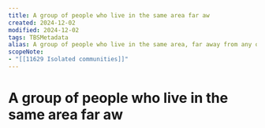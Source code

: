 ```yaml
---
title: A group of people who live in the same area far aw
created: 2024-12-02
modified: 2024-12-02
tags: TBSMetadata
alias: A group of people who live in the same area, far away from any other inhabited areas.
scopeNote:
- "[[11629 Isolated communities]]"
---
```

# A group of people who live in the same area far aw
